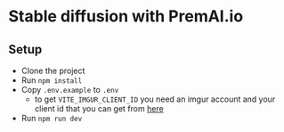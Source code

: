 # Stable diffusion with PremAI.io

## Setup

- Clone the project
- Run `npm install`
- Copy `.env.example` to `.env`
  - to get `VITE_IMGUR_CLIENT_ID` you need an imgur account and your client id that you can get from [here](https://api.imgur.com/oauth2/addclient)
- Run `npm run dev`
